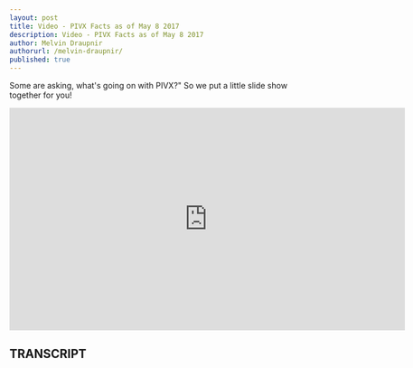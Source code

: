 ```yaml
---
layout: post
title: Video - PIVX Facts as of May 8 2017
description: Video - PIVX Facts as of May 8 2017
author: Melvin Draupnir
authorurl: /melvin-draupnir/
published: true
---
```


<p>Some are asking, what's going on with PIVX?" So we put a little slide show together for you!</p>

<center><iframe width="700" height="394" src="https://www.youtube.com/embed/2DBek0y0smo" frameborder="0" allowfullscreen></iframe></center>

<h2>TRANSCRIPT</h2>
